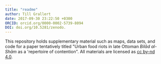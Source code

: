 ```yaml
---
title: "readme"
author: Till Grallert
date: 2017-09-30 23:22:50 +0300
ORCID: orcid.org/0000-0002-5739-8094
DOI: doi.org/10.5281/zenodo.
---
```


This repository holds supplementary material such as maps, data sets, and code for a paper tentatively titled "Urban food riots in late Ottoman *Bilād al-Shām* as a 'repertoire of contention". All materials are licensed as [cc by-nd 4.0](http://creativecommons.org/licenses/by-nd/4.0/).
